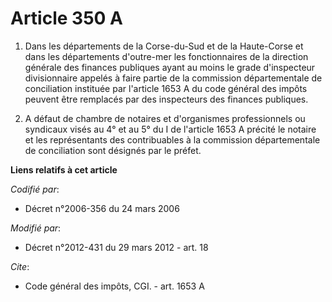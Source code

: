 # Article 350 A

1. Dans les départements de la Corse-du-Sud et de la Haute-Corse et dans les départements d'outre-mer les fonctionnaires de
la direction générale des finances publiques ayant au moins le grade d'inspecteur divisionnaire appelés à faire partie de la
commission départementale de conciliation instituée par l'article 1653 A du code général des impôts peuvent être remplacés
par des inspecteurs des finances publiques. 

2. A défaut de chambre de notaires et d'organismes professionnels ou syndicaux visés au 4° et au 5° du I de l'article 1653 A
précité le notaire et les représentants des contribuables à la commission départementale de conciliation sont désignés par le
préfet.

**Liens relatifs à cet article**

_Codifié par_:

  - Décret n°2006-356 du 24 mars 2006

_Modifié par_:

  - Décret n°2012-431  du 29 mars 2012 - art. 18

_Cite_:

  - Code général des impôts, CGI. - art. 1653 A
